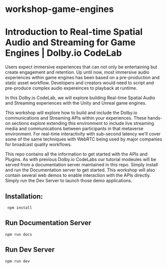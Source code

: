 # workshop-game-engines

# Introduction to Real-time Spatial Audio and Streaming for Game Engines | Dolby.io CodeLab
Users expect immersive experiences that can not only be entertaining but create engagement and retention.
Up until now, most immersive audio experiences within game engines has been based on a pre-production and static asset workflow. Developers and creators would need to script and pre-produce complex audio expereinces to playback at runtime. 

In this Dolby.io CodeLab, we will explore building Real-time Spatial Audio and Streaming experiences with the Unity and Unreal game engines. 

This workshop will explore how to build and include the Dolby.io communications and Streaming APIs within your experiences. These hands-on sections explore extending this environment to include live streaming media and communications between participants in that metaverse environment. For real-time interactivity with sub-second latency we'll cover some of the same techniques with WebRTC being used by major companies for broadcast quality workflows.

This repo contains all the information to get started with the APIs and Plugins.  As with previous Dolby.io CodeLabs our tutorial modeules will be served from a documentation server maintained in this repo.  Simply install and run the Documentation server to get started.  This workshop will also contain several web demos to enable interaction with the APIs directly.  Simply run the Dev Server to launch those demo applications. 

## Installation:
``` npm install```

## Run Documentation Server
```npm run docs```


## Run Dev Server
```npm run dev```

